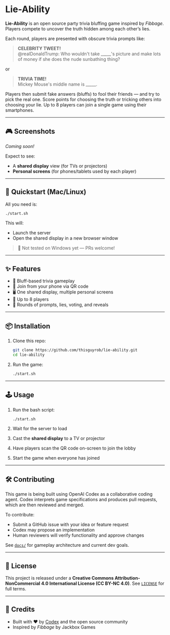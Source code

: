 # Lie-Ability

**Lie-Ability** is an open source party trivia bluffing game inspired by *Fibbage*. Players compete to uncover the truth hidden among each other’s lies.

Each round, players are presented with obscure trivia prompts like:

> **CELEBRITY TWEET!**  
> @realDonaldTrump: Who wouldn't take _____'s picture and make lots of money if she does the nude sunbathing thing?

or

> **TRIVIA TIME!**  
> Mickey Mouse's middle name is _____.

Players then submit fake answers (bluffs) to fool their friends — and try to pick the real one. Score points for choosing the truth or tricking others into choosing your lie. Up to 8 players can join a single game using their smartphones.

---

## 🎮 Screenshots

*Coming soon!*

Expect to see:
- A **shared display** view (for TVs or projectors)
- **Personal screens** (for phones/tablets used by each player)

---

## 🚀 Quickstart (Mac/Linux)

All you need is:

```bash
./start.sh
````

This will:

* Launch the server
* Open the shared display in a new browser window

> 🧪 Not tested on Windows yet — PRs welcome!

---

## ✨ Features

* 🧠 Bluff-based trivia gameplay
* 📱 Join from your phone via QR code
* 🖥️ One shared display, multiple personal screens
* 🎉 Up to 8 players
* 🔄 Rounds of prompts, lies, voting, and reveals

---

## 📦 Installation

1. Clone this repo:

   ```bash
   git clone https://github.com/thisguyrob/lie-ability.git
   cd lie-ability
   ```

2. Run the game:

   ```bash
   ./start.sh
   ```

---

## 🕹️ Usage

1. Run the bash script:

   ```bash
   ./start.sh
   ```
2. Wait for the server to load
3. Cast the **shared display** to a TV or projector
4. Have players scan the QR code on-screen to join the lobby
5. Start the game when everyone has joined

---

## 🛠️ Contributing

This game is being built using OpenAI Codex as a collaborative coding agent. Codex interprets game specifications and produces pull requests, which are then reviewed and merged.

To contribute:

* Submit a GitHub issue with your idea or feature request
* Codex may propose an implementation
* Human reviewers will verify functionality and approve changes

See [`docs/`](./docs) for gameplay architecture and current dev goals.

---

## 📜 License

This project is released under a **Creative Commons Attribution-NonCommercial 4.0 International License (CC BY-NC 4.0)**.
See [`LICENSE`](./LICENSE) for full terms.

---

## 🙏 Credits

* Built with ❤️ by [Codex](https://platform.openai.com/docs/guides/codex) and the open source community
* Inspired by *Fibbage* by Jackbox Games